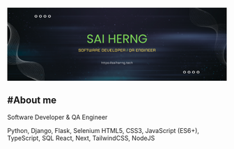 
<!--
**saiherng/saiherng** is a ✨ _special_ ✨ repository because its `README.md` (this file) appears on your GitHub profile.

Here are some ideas to get you started:

- 🔭 I’m currently working on ...
- 🌱 I’m currently learning ...
- 👯 I’m looking to collaborate on ...
- 🤔 I’m looking for help with ...
- 💬 Ask me about ...
- 📫 How to reach me: ...
- 😄 Pronouns: ...
- ⚡ Fun fact: ...
-->

[<img src="banner.png">](https://saiherng.tech/)


#About me
---
Software Developer & QA Engineer 

Python, Django, Flask, Selenium
HTML5, CSS3, JavaScript (ES6+), TypeScript, SQL
React, Next, TailwindCSS, NodeJS
